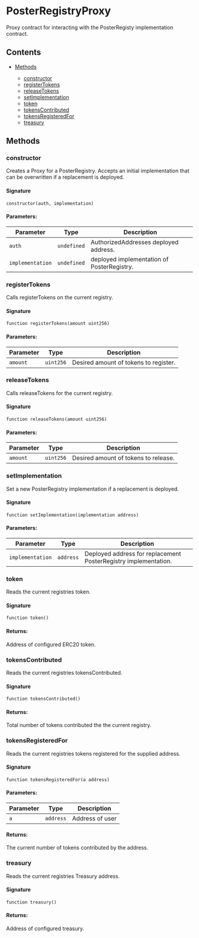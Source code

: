# PosterRegistryProxy


Proxy contract for interacting with the PosterRegisty implementation contract.

## Contents


 - [Methods](undefined)
    
     - [constructor](#constructor)
     - [registerTokens](#registerTokens)
     - [releaseTokens](#releaseTokens)
     - [setImplementation](#setImplementation)
     - [token](#token)
     - [tokensContributed](#tokensContributed)
     - [tokensRegisteredFor](#tokensRegisteredFor)
     - [treasury](#treasury)
    

## Methods

### constructor


Creates a Proxy for a PosterRegistry. Accepts an initial implementation that can be overwritten if a replacement is deployed.

#### Signature

```solidity
constructor(auth, implementation)
```

#### Parameters:

Parameter | Type | Description
--- | --- | ---
`auth` | `undefined` | AuthorizedAddresses deployed address.
`implementation` | `undefined` | deployed implementation of PosterRegistry.

### registerTokens


Calls registerTokens on the current registry.

#### Signature

```solidity
function registerTokens(amount uint256)
```

#### Parameters:

Parameter | Type | Description
--- | --- | ---
`amount` | `uint256` | Desired amount of tokens to register.

### releaseTokens


Calls releaseTokens for the current registry.

#### Signature

```solidity
function releaseTokens(amount uint256)
```

#### Parameters:

Parameter | Type | Description
--- | --- | ---
`amount` | `uint256` | Desired amount of tokens to release.

### setImplementation


Set a new PosterRegistry implementation if a replacement is deployed.

#### Signature

```solidity
function setImplementation(implementation address)
```

#### Parameters:

Parameter | Type | Description
--- | --- | ---
`implementation` | `address` | Deployed address for replacement PosterRegistry implementation.

### token


Reads the current registries token.

#### Signature

```solidity
function token()
```

#### Returns:


Address of configured ERC20 token.

### tokensContributed


Reads the current registries tokensContributed.

#### Signature

```solidity
function tokensContributed()
```

#### Returns:


Total number of tokens contributed the the current registry.

### tokensRegisteredFor


Reads the current registries tokens registered for the supplied address.

#### Signature

```solidity
function tokensRegisteredFor(a address)
```

#### Parameters:

Parameter | Type | Description
--- | --- | ---
`a` | `address` | Address of user

#### Returns:


The current number of tokens contributed by the address.

### treasury


Reads the current registries Treasury address.

#### Signature

```solidity
function treasury()
```

#### Returns:


Address of configured treasury.
